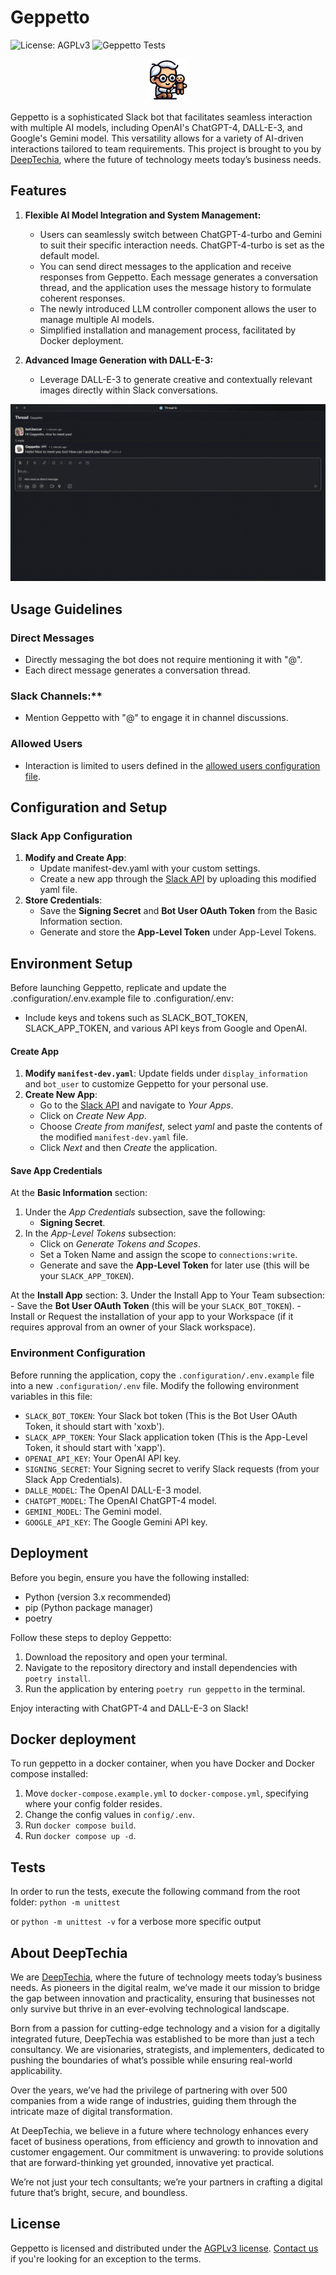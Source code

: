 # Geppetto

![License: AGPLv3](https://img.shields.io/badge/License-AGPL%20v3-blue.svg) 
![Geppetto Tests](https://github.com/Deeptechia/geppetto/actions/workflows/tests-python.yml/badge.svg)

<p align="center">
  <img src="./assets/GeppettoMini.png" alt="Geppetto Logo"/>
</p>

Geppetto is a sophisticated Slack bot that facilitates seamless interaction with multiple AI models, including OpenAI's ChatGPT-4, DALL-E-3, and Google's Gemini model. This versatility allows for a variety of AI-driven interactions tailored to team requirements. This project is brought to you by [DeepTechia](https://deeptechia.io/), where the future of technology meets today’s business needs.

## Features

1. **Flexible AI Model Integration and System Management:**
   - Users can seamlessly switch between ChatGPT-4-turbo and Gemini to suit their specific interaction needs. ChatGPT-4-turbo is set as the default model.
   - You can send direct messages to the application and receive responses from Geppetto. Each message generates a conversation thread, and the application uses the message history to formulate coherent responses.
   - The newly introduced LLM controller component allows the user to manage multiple AI models.
   - Simplified installation and management process, facilitated by Docker deployment.

2. **Advanced Image Generation with DALL-E-3:**
   - Leverage DALL-E-3 to generate creative and contextually relevant images directly within Slack conversations.


![Geppetto](/assets/Geppetto.gif)

## Usage Guidelines

### Direct Messages

- Directly messaging the bot does not require mentioning it with "@".
- Each direct message generates a conversation thread.

### Slack Channels:**

- Mention Geppetto with "@" to engage it in channel discussions.

### Allowed Users

- Interaction is limited to users defined in the [allowed users configuration file](./config/allowed-slack-ids.json).

## Configuration and Setup

### Slack App Configuration

1. **Modify and Create App**:
   - Update manifest-dev.yaml with your custom settings.
   - Create a new app through the [Slack API](https://api.slack.com) by uploading this modified yaml file.
2. **Store Credentials**:
   - Save the **Signing Secret** and **Bot User OAuth Token** from the Basic Information section.
   - Generate and store the **App-Level Token** under App-Level Tokens.

## Environment Setup
Before launching Geppetto, replicate and update the .configuration/.env.example file to .configuration/.env:

- Include keys and tokens such as SLACK_BOT_TOKEN, SLACK_APP_TOKEN, and various API keys from Google and OpenAI.

#### Create App

1. **Modify `manifest-dev.yaml`**: Update fields under `display_information` and `bot_user` to customize Geppetto for your personal use.
2. **Create New App**:
    - Go to the [Slack API](https://api.slack.com) and navigate to *Your Apps*.
    - Click on *Create New App*.
    - Choose *Create from manifest*, select *yaml* and paste the contents of the modified `manifest-dev.yaml` file.
    - Click *Next* and then *Create* the application.

#### Save App Credentials

At the **Basic Information** section:

  1. Under the *App Credentials* subsection, save the following:
     - **Signing Secret**.
  2. In the *App-Level Tokens* subsection:
     - Click on *Generate Tokens and Scopes*.
     - Set a Token Name and assign the scope to `connections:write`.
     - Generate and save the **App-Level Token** for later use (this will be your `SLACK_APP_TOKEN`).

At the **Install App** section:
  3. Under the Install App to Your Team subsection:
     - Save the **Bot User OAuth Token** (this will be your `SLACK_BOT_TOKEN`).
     - Install or Request the installation of your app to your Workspace (if it requires approval from an owner of your Slack workspace).


### Environment Configuration

Before running the application, copy the `.configuration/.env.example` file into a new `.configuration/.env` file. Modify the following environment variables in this file:

- `SLACK_BOT_TOKEN`: Your Slack bot token (This is the Bot User OAuth Token, it should start with 'xoxb').
- `SLACK_APP_TOKEN`: Your Slack application token (This is the App-Level Token, it should start with 'xapp').
- `OPENAI_API_KEY`: Your OpenAI API key.
- `SIGNING_SECRET`: Your Signing secret to verify Slack requests (from your Slack App Credentials).
- `DALLE_MODEL`: The OpenAI DALL-E-3 model.
- `CHATGPT_MODEL`: The OpenAI ChatGPT-4 model.
- `GEMINI_MODEL`: The Gemini model.
- `GOOGLE_API_KEY`: The Google Gemini API key.

## Deployment

Before you begin, ensure you have the following installed:

- Python (version 3.x recommended)
- pip (Python package manager)
- poetry

Follow these steps to deploy Geppetto:

1. Download the repository and open your terminal.
2. Navigate to the repository directory and install dependencies with `poetry install`.
3. Run the application by entering `poetry run geppetto` in the terminal.

Enjoy interacting with ChatGPT-4 and DALL-E-3 on Slack!

## Docker deployment
To run geppetto in a docker container, when you have Docker and Docker compose installed:

1. Move `docker-compose.example.yml` to `docker-compose.yml`, specifying where your config folder resides.
2. Change the config values in `config/.env`.
3. Run `docker compose build`.
4. Run `docker compose up -d`.

## Tests

In order to run the tests, execute the following command from the root folder:
`python -m unittest`

or `python -m unittest -v` for a verbose more specific output

## About DeepTechia

We are [DeepTechia](https://deeptechia.io/), where the future of technology meets today’s business needs. As pioneers in the digital realm, we’ve made it our mission to bridge the gap between innovation and practicality, ensuring that businesses not only survive but thrive in an ever-evolving technological landscape.

Born from a passion for cutting-edge technology and a vision for a digitally integrated future, DeepTechia was established to be more than just a tech consultancy. We are visionaries, strategists, and implementers, dedicated to pushing the boundaries of what’s possible while ensuring real-world applicability.

Over the years, we’ve had the privilege of partnering with over 500 companies from a wide range of industries, guiding them through the intricate maze of digital transformation.

At DeepTechia, we believe in a future where technology enhances every facet of business operations, from efficiency and growth to innovation and customer engagement. Our commitment is unwavering: to provide solutions that are forward-thinking yet grounded, innovative yet practical.

We’re not just your tech consultants; we’re your partners in crafting a digital future that’s bright, secure, and boundless.

## License

Geppetto is licensed and distributed under the [AGPLv3 license](LICENSE). [Contact us](https://deeptechia.io/contact/) if you're looking for an exception to the terms.
